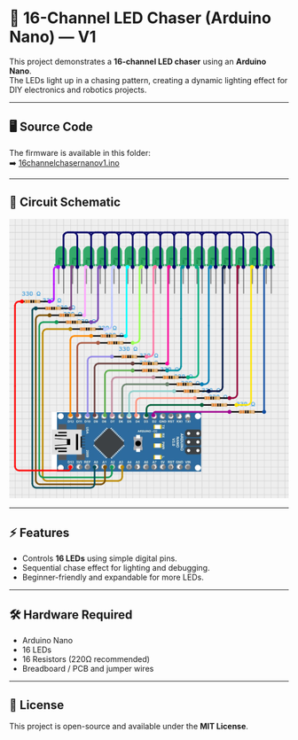 # 🔦 16-Channel LED Chaser (Arduino Nano) — V1

This project demonstrates a **16-channel LED chaser** using an **Arduino Nano**.  
The LEDs light up in a chasing pattern, creating a dynamic lighting effect for DIY electronics and robotics projects.

---

## 🖥️ Source Code
The firmware is available in this folder:  
➡️ [16channelchasernanov1.ino](./16channelchasernanov1.ino)

---

## 🔌 Circuit Schematic
<p align="center">
  <img src="https://github.com/technomaxxa/Arduino-Projects/blob/main/16_channel_Arduino_Nano_Chaser/16channelchasernanov1/schematics.png" alt="Circuit Schematic V1" width="600">
</p>

---

## ⚡ Features
- Controls **16 LEDs** using simple digital pins.  
- Sequential chase effect for lighting and debugging.  
- Beginner-friendly and expandable for more LEDs.  

---

## 🛠️ Hardware Required
- Arduino Nano  
- 16 LEDs  
- 16 Resistors (220Ω recommended)  
- Breadboard / PCB and jumper wires  

---

## 📜 License
This project is open-source and available under the **MIT License**.
